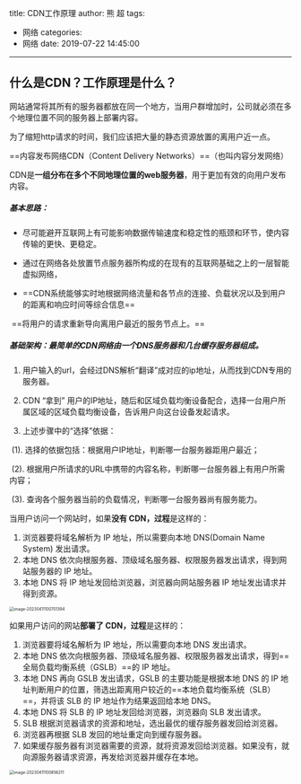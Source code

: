 title: CDN工作原理
author: 熊 超
tags:
  - 网络
categories:
  - 网络
date: 2019-07-22 14:45:00
---
<!-- more --> 


## 什么是CDN？工作原理是什么？


网站通常将其所有的服务器都放在同一个地方，当用户群增加时，公司就必须在多个地理位置不同的服务器上部署内容。

为了缩短http请求的时间，我们应该把大量的静态资源放置的离用户近一点。

==内容发布网络CDN（Content Delivery Networks）==（也叫内容分发网络）

​         CDN是**一组分布在多个不同地理位置的web服务器**，用于更加有效的向用户发布内容。

##### 基本思路：

- 尽可能避开互联网上有可能影响数据传输速度和稳定性的瓶颈和环节，使内容传输的更快、更稳定。

- 通过在网络各处放置节点服务器所构成的在现有的互联网基础之上的一层智能虚拟网络，

- ==CDN系统能够实时地根据网络流量和各节点的连接、负载状况以及到用户的距离和响应时间等综合信息==


​        ==将用户的请求重新导向离用户最近的服务节点上。==



##### 基础架构：最简单的CDN网络由一个DNS服务器和几台缓存服务器组成。

1. 用户输入的url，会经过DNS解析“翻译”成对应的ip地址，从而找到CDN专用的服务器。

2. CDN “拿到” 用户的IP地址，随后和区域负载均衡设备配合，选择一台用户所属区域的区域负载均衡设备，告诉用户向这台设备发起请求。

3. 上述步骤中的“选择”依据：

​        (1). 选择的依据包括：根据用户IP地址，判断哪一台服务器距用户最近；

​        (2). 根据用户所请求的URL中携带的内容名称，判断哪一台服务器上有用户所需内容；

​        (3). 查询各个服务器当前的负载情况，判断哪一台服务器尚有服务能力。



当用户访问一个网站时，如果**没有 CDN，过程**是这样的：

1. 浏览器要将域名解析为 IP 地址，所以需要向本地 DNS(Domain Name System) 发出请求。
2. 本地 DNS 依次向根服务器、顶级域名服务器、权限服务器发出请求，得到网站服务器的 IP 地址。
3. 本地 DNS 将 IP 地址发回给浏览器，浏览器向网站服务器 IP 地址发出请求并得到资源。

<img src="/Users/xiongchao/Library/Application Support/typora-user-images/image-20230411100701394.png" alt="image-20230411100701394" style="zoom:50%;" />



如果用户访问的网站**部署了 CDN，过程**是这样的：

1. 浏览器要将域名解析为 IP 地址，所以需要向本地 DNS 发出请求。
2. 本地 DNS 依次向根服务器、顶级域名服务器、权限服务器发出请求，得到==全局负载均衡系统（GSLB）==的 IP 地址。
3. 本地 DNS 再向 GSLB 发出请求，GSLB 的主要功能是根据本地 DNS 的 IP 地址判断用户的位置，筛选出距离用户较近的==本地负载均衡系统（SLB）==，并将该 SLB 的 IP 地址作为结果返回给本地 DNS。
4. 本地 DNS 将 SLB 的 IP 地址发回给浏览器，浏览器向 SLB 发出请求。
5. SLB 根据浏览器请求的资源和地址，选出最优的缓存服务器发回给浏览器。
6. 浏览器再根据 SLB 发回的地址重定向到缓存服务器。
7. 如果缓存服务器有浏览器需要的资源，就将资源发回给浏览器。如果没有，就向源服务器请求资源，再发给浏览器并缓存在本地。

<img src="/Users/xiongchao/Library/Application Support/typora-user-images/image-20230411100856211.png" alt="image-20230411100856211" style="zoom:50%;" />